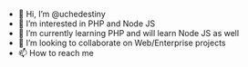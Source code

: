 - 👋 Hi, I’m @uchedestiny
- 👀 I’m interested in PHP and Node JS
- 🌱 I’m currently learning PHP and will learn Node JS as well
- 💞️ I’m looking to collaborate on Web/Enterprise projects
- 📫 How to reach me

<!---
uchedestiny/uchedestiny is a ✨ special ✨ repository because its `README.md` (this file) appears on your GitHub profile.
You can click the Preview link to take a look at your changes.
--->
